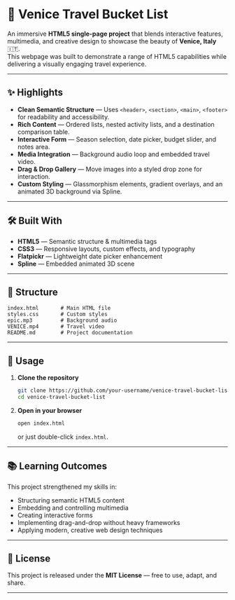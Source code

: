 # 🌊 Venice Travel Bucket List

An immersive **HTML5 single-page project** that blends interactive features, multimedia, and creative design to showcase the beauty of **Venice, Italy** 🇮🇹.  
This webpage was built to demonstrate a range of HTML5 capabilities while delivering a visually engaging travel experience.

---

## ✨ Highlights
- **Clean Semantic Structure** — Uses `<header>`, `<section>`, `<main>`, `<footer>` for readability and accessibility.
- **Rich Content** — Ordered lists, nested activity lists, and a destination comparison table.
- **Interactive Form** — Season selection, date picker, budget slider, and notes area.
- **Media Integration** — Background audio loop and embedded travel video.
- **Drag & Drop Gallery** — Move images into a styled drop zone for interaction.
- **Custom Styling** — Glassmorphism elements, gradient overlays, and an animated 3D background via Spline.

---

## 🛠 Built With
- **HTML5** — Semantic structure & multimedia tags
- **CSS3** — Responsive layouts, custom effects, and typography
- **Flatpickr** — Lightweight date picker enhancement
- **Spline** — Embedded animated 3D scene

---

## 📂 Structure
```
index.html       # Main HTML file
styles.css       # Custom styles
epic.mp3         # Background audio
VENICE.mp4       # Travel video
README.md        # Project documentation
```

---

## 🚀 Usage
1. **Clone the repository**
   ```bash
   git clone https://github.com/your-username/venice-travel-bucket-list.git
   cd venice-travel-bucket-list
   ```
2. **Open in your browser**
   ```bash
   open index.html
   ```
   or just double-click `index.html`.

---

## 📚 Learning Outcomes
This project strengthened my skills in:
- Structuring semantic HTML5 content
- Embedding and controlling multimedia
- Creating interactive forms
- Implementing drag-and-drop without heavy frameworks
- Applying modern, creative web design techniques

---

## 📜 License
This project is released under the **MIT License** — free to use, adapt, and share.

---

